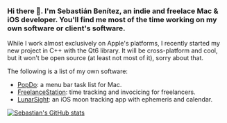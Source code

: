 ### Hi there 👋. I'm Sebastián Benítez, an indie and freelace Mac & iOS developer. You'll find me most of the time working on my own software or client's software.

While I work almost exclusively on Apple's platforms, I recently started my new project in C++ with the Qt6 library. It will be cross-platform and cool, but it won't be open source (at least not most of it), sorry about that.

The following is a list of my own software:
- [PopDo](https://ds9soft.com/popdo/): a menu bar task list for Mac.
- [FreelanceStation](https://ds9soft.com/freelancestation/): time tracking and invocicing for freelancers.
- [LunarSight](https://ds9soft.com/lunarsight/): an iOS moon tracking app with ephemeris and calendar.

[![Sebastian's GitHub stats](https://github-readme-stats.vercel.app/api?username=sbenitezb&count_private=true&show_icons=true&theme=dark)](https://github.com/sbenitezb/github-readme-stats)

<!--
**sbenitezb/sbenitezb** is a ✨ _special_ ✨ repository because its `README.md` (this file) appears on your GitHub profile.

Here are some ideas to get you started:

- 🔭 I’m currently working on ...
- 🌱 I’m currently learning ...
- 👯 I’m looking to collaborate on ...
- 🤔 I’m looking for help with ...
- 💬 Ask me about ...
- 📫 How to reach me: ...
- 😄 Pronouns: ...
- ⚡ Fun fact: ...
-->

